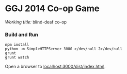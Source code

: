 # GGJ 2014 Co-op Game

*Working title:* blind-deaf co-op

### Build and Run

```shell
npm install
python -m SimpleHTTPServer 3000 >/dev/null 2>/dev/null
grunt
grunt watch
```

Open a browser to [localhost:3000/dist/index.html](http://localhost:3000/dist/index.html).
